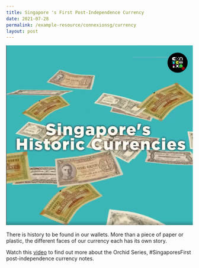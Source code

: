 ```yaml
---
title: Singapore 's First Post-Independence Currency
date: 2021-07-28
permalink: /example-resource/connexionsg/currency
layout: post
---
```


![Alt text for image on Isomer site](/images/sgfirstpostindependencecurrency.png)

There is history to be found in our wallets. More than a piece of paper or plastic, the different faces of our currency each has its own story.

Watch this [video](https://www.facebook.com/ConnexionSG/videos/371453167685367) to find out more about the Orchid Series, #SingaporesFirst post-independence currency notes.